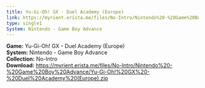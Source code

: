 ```yaml
---
title: Yu-Gi-Oh! GX - Duel Academy (Europe)
link: https://myrient.erista.me/files/No-Intro/Nintendo%20-%20Game%20Boy%20Advance/Yu-Gi-Oh!%20GX%20-%20Duel%20Academy%20(Europe).zip
type: single1
System: Nintendo - Game Boy Advance
---
```

<b>Game:</b> Yu-Gi-Oh! GX - Duel Academy (Europe)<br>
<b>System:</b> Nintendo - Game Boy Advance<br>
<b>Collection:</b> No-Intro<br>
<b>Download:</b> https://myrient.erista.me/files/No-Intro/Nintendo%20-%20Game%20Boy%20Advance/Yu-Gi-Oh!%20GX%20-%20Duel%20Academy%20(Europe).zip